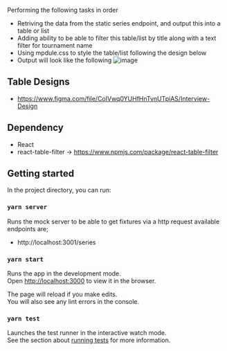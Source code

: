 Performing the following tasks in order

- Retriving the data from the static series endpoint, and output this into a table or list
- Adding ability to be able to filter this table/list by title along with a text filter for tournament name
- Using mpdule.css to style the table/list following the design below
- Output will look like the following ![image](https://user-images.githubusercontent.com/99965138/198288330-b7283607-89d8-4193-982d-ced10636197f.png)


## Table Designs
- https://www.figma.com/file/CoIVwq0YUHfHnTvnUTpiAS/Interview-Design

## Dependency
- React
- react-table-filter -> https://www.npmjs.com/package/react-table-filter

## Getting started

In the project directory, you can run:

### `yarn server`

Runs the mock server to be able to get fixtures via a http request available endpoints are;
- http://localhost:3001/series

### `yarn start`

Runs the app in the development mode.<br />
Open [http://localhost:3000](http://localhost:3000) to view it in the browser.

The page will reload if you make edits.<br />
You will also see any lint errors in the console.

### `yarn test`

Launches the test runner in the interactive watch mode.<br />
See the section about [running tests](https://facebook.github.io/create-react-app/docs/running-tests) for more information.
